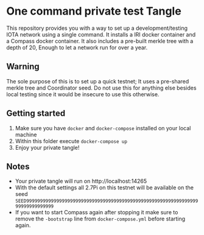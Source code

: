 One command private test Tangle
================================

This repository provides you with a way to set up a development/testing IOTA network using a single command.
It installs a IRI docker container and a Compass docker container. It also includes a pre-built merkle tree with a depth of 20,
Enough to let a network run for over a year.

## Warning

The sole purpose of this is to set up a quick testnet; It uses a pre-shared merkle tree and Coordinator seed. Do not use this for
anything else besides local testing since it would be insecure to use this otherwise.

## Getting started

1. Make sure you have `docker` and `docker-compose` installed on your local machine
2. Within this folder execute `docker-compose up`
3. Enjoy your private tangle!

## Notes

- Your private tangle will run on http://localhost:14265
- With the default settings all 2.7Pi on this testnet will be available on the seed `SEED99999999999999999999999999999999999999999999999999999999999999999999999999999`
- If you want to start Compass again after stopping it make sure to remove the `-bootstrap` line from `docker-compose.yml` before starting again.
